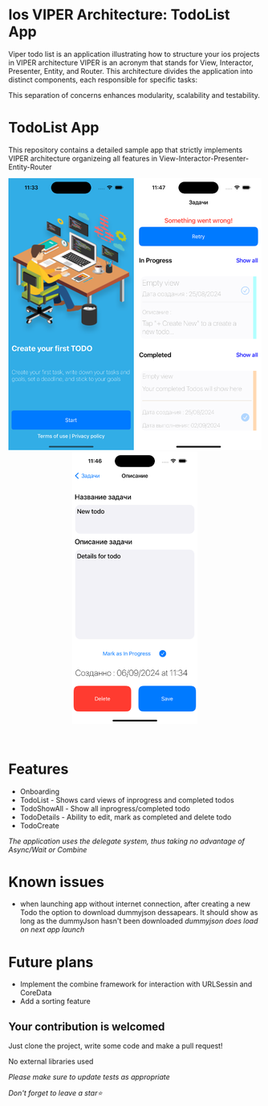 # Ios VIPER Architecture: TodoList App

Viper todo list is an application illustrating how to structure your ios projects in VIPER architecture
VIPER is an acronym that stands for View, Interactor, Presenter, Entity, and Router. This architecture divides the application into distinct components, each responsible for specific tasks:

This separation of concerns enhances modularity, scalability and testability.

# TodoList App

This repository contains a detailed sample app that strictly implements VIPER architecture organizeing all features in View-Interactor-Presenter-Entity-Router

<p align="center">
  <img src="https://github.com/rColeJnr/Viper-Todo-List/blob/e94a93b3b7173d31dd0e39dfa43522d4e72c18f8/Onboarding.png" width="250">
  <img src="https://github.com/rColeJnr/Viper-Todo-List/blob/e94a93b3b7173d31dd0e39dfa43522d4e72c18f8/Empty%20view.png" width="250"> 
  <img src="https://github.com/rColeJnr/Viper-Todo-List/blob/e94a93b3b7173d31dd0e39dfa43522d4e72c18f8/Details%20creen.png" width="250">
  </p>
<br>

# Features

* Onboarding
* TodoList - Shows card views of inprogress and completed todos
* TodoShowAll - Show all inprogress/completed todo
* TodoDetails - Ability to edit, mark as completed and delete todo
* TodoCreate

*The application uses the delegate system, thus taking no advantage of Async/Wait or Combine*

# Known issues
* when launching app without internet connection, after creating a new Todo the option to download dummyjson dessapears. It should show as long as the dummyJson hasn't been downloaded
*dummyjson does load on next app launch*

# Future plans
* Implement the combine framework for interaction with URLSessin and CoreData
* Add a sorting feature
<be>

## Your contribution is welcomed
Just clone the project, write some code and make a pull request!

No external libraries used

*Please make sure to update tests as appropriate*

*Don't forget to leave a star⭐️*


